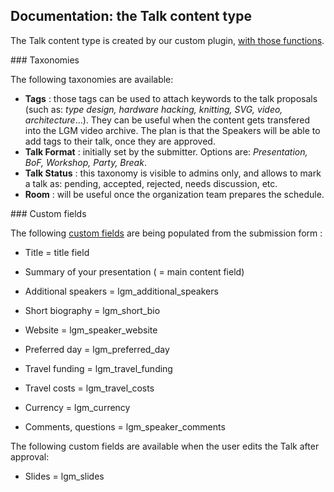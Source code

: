 ## Documentation: the Talk content type

The Talk content type is created by our custom plugin, [with those functions](https://github.com/libregraphicsmeeting/htdocs-2016/blob/master/plugins/lgm-talks-2016/lgm-custom-post-types.php).

### Taxonomies

The following taxonomies are available:

- **Tags** : those tags can be used to attach keywords to the talk proposals (such as: *type design, hardware hacking, knitting, SVG, video, architecture*...). They can be useful when the content gets transfered into the LGM video archive. The plan is that the Speakers will be able to add tags to their talk, once they are approved.
- **Talk Format** : initially set by the submitter. Options are: *Presentation, BoF, Workshop, Party, Break*.
- **Talk Status** : this taxonomy is visible to admins only, and allows to mark a talk as: pending, accepted, rejected, needs discussion, etc.
- **Room** : will be useful once the organization team prepares the schedule.

### Custom fields

The following [custom fields](https://codex.wordpress.org/Custom_Fields) are being populated from the submission form : 

* Title = title field
* Summary of your presentation ( = main content field)

* Additional speakers = lgm_additional_speakers
* Short biography = lgm_short_bio
* Website = lgm_speaker_website
* Preferred day = lgm_preferred_day
* Travel funding = lgm_travel_funding
* Travel costs = lgm_travel_costs
* Currency = lgm_currency
* Comments, questions = lgm_speaker_comments

The following custom fields are available when the user edits the Talk after approval:

* Slides = lgm_slides